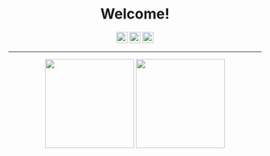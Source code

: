 
<h1 align="center">
Welcome!
</h1>


<p align="center">
<a href="https://www.linkedin.com/in/hkmttnc/"><img width="22" src="https://unpkg.com/simple-icons@v4/icons/linkedin.svg"></a>
<a href="https://www.twitter.com/hkmttnc/"><img  width="22" src="https://unpkg.com/simple-icons@v4/icons/twitter.svg"></a>
<a href="mailto:hikmettutuncu@outlook.com"><img  width="22" src="https://unpkg.com/simple-icons@v4/icons/microsoftoutlook.svg"></a>
</p>

***


<p align="center">
    <img height=177 src="https://github-readme-stats.vercel.app/api?username=htutuncu&show_icons=true&bg_color=21094e&text_color=bdc3c7&title_color=f1c40f&icon_color=f1c40f&hide_border=true"> 
  <img height=177 src="https://github-readme-stats.vercel.app/api/top-langs/?username=htutuncu&bg_color=21094e&text_color=bdc3c7&title_color=f1c40f&hide_border=true&layout=compact">
</p>




[linkedin]: https://www.linkedin.com/in/hkmttnc/
[twitter]: https://twitter.com/hkmttnc
